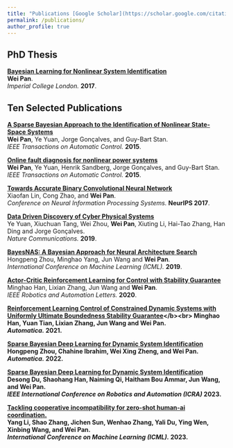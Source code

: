 ```yaml
---
title: "Publications [Google Scholar](https://scholar.google.com/citations?user=GqryWPsAAAAJ), [ResearchGate](https://www.researchgate.net/profile/Wei-Pan-21)"
permalink: /publications/
author_profile: true
---
```


## PhD Thesis
<b>[Bayesian Learning for Nonlinear System Identification](http://panweihit.github.io/publications/thesis)</b><br>
<b>Wei Pan</b>.<br>
<i>Imperial College London.</i> <b>2017</b>.

## Ten Selected Publications

<b>[A Sparse Bayesian Approach to the Identification of Nonlinear State-Space Systems](https://ieeexplore.ieee.org/document/7094238)</b><br>
<b>Wei Pan</b>, Ye Yuan, Jorge Gonçalves, and Guy-Bart Stan.<br>
<i>IEEE Transactions on Automatic Control.</i> <b>2015</b>.

<b>[Online fault diagnosis for nonlinear power systems](https://www.sciencedirect.com/science/article/pii/S0005109815000941)</b><br>
<b>Wei Pan</b>, Ye Yuan,  Henrik Sandberg, Jorge Gonçalves, and Guy-Bart Stan.<br>
<i>IEEE Transactions on Automatic Control.</i> <b>2015</b>.


<b>[Towards Accurate Binary Convolutional Neural Network](http://papers.nips.cc/paper/6638-towards-accurate-binary-convolutional-neural-network)</b><br>
Xiaofan Lin, Cong Zhao, and <b>Wei Pan</b>.<br>
<i>Conference on Neural Information Processing Systems.</i> <b>NeurIPS 2017</b>.

<b>[Data Driven Discovery of Cyber Physical Systems](https://www.nature.com/articles/s41467-019-12490-1)</b><br>
Ye Yuan, Xiuchuan Tang, Wei Zhou, <b>Wei Pan</b>, Xiuting Li, Hai-Tao Zhang, Han Ding and Jorge Gonçalves.<br>
<i>Nature Communications.</i> <b>2019</b>.

<b>[BayesNAS: A Bayesian Approach for Neural Architecture Search](http://proceedings.mlr.press/v97/zhou19e.html)</b><br>
Hongpeng Zhou, Minghao Yang, Jun Wang and <b>Wei Pan</b>.<br>
<i>International Conference on Machine Learning (ICML).</i> <b>2019</b>.

<b>[Actor-Critic Reinforcement Learning for Control with Stability Guarantee](https://ieeexplore.ieee.org/document/9146733)</b><br>
Minghao Han, Lixian Zhang, Jun Wang and <b>Wei Pan</b>.<br>
<i>IEEE Robotics and Automation Letters.</i> <b>2020</b>.

<b>[Reinforcement Learning Control of Constrained Dynamic Systems with Uniformly Ultimate Boundedness Stability Guarantee](https://www.sciencedirect.com/science/article/pii/S0005109821002090#!)</b><br>
Minghao Han, Yuan Tian, Lixian Zhang, Jun Wang and <b>Wei Pan</b>.<br>
<i>Automatica.</i> <b>2021</b>.

<b>[Sparse Bayesian Deep Learning for Dynamic System Identification](https://www.sciencedirect.com/science/article/pii/S000510982200348X)</b><br>
Hongpeng Zhou, Chahine Ibrahim, Wei Xing Zheng, and <b>Wei Pan</b>.<br>
<i>Automatica.</i> <b>2022</b>.

<b>[Sparse Bayesian Deep Learning for Dynamic System Identification](https://www.sciencedirect.com/science/article/pii/S000510982200348X)</b><br>
Desong Du, Shaohang Han, Naiming Qi, Haitham Bou Ammar, Jun Wang, and <b>Wei Pan</b>.<br>
<i>IEEE International Conference on Robotics and Automation (ICRA)</i> <b>2023</b>.

<b>[Tackling cooperative incompatibility for zero-shot human-ai coordination.](https://proceedings.mlr.press/v202/li23au)</b><br>
Yang Li, Shao Zhang, Jichen Sun, Wenhao Zhang, Yali Du, Ying Wen, Xinbing Wang, and <b>Wei Pan</b>.<br>
<i>International Conference on Machine Learning (ICML).</i> <b>2023</b>.
















